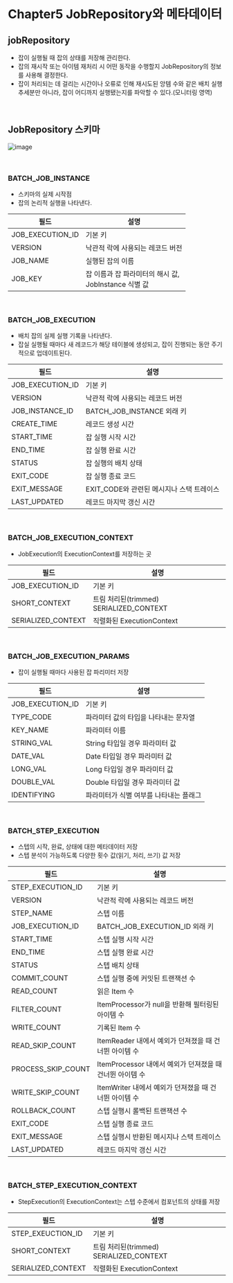 # Chapter5 JobRepository와 메타데이터

## jobRepository

- 잡이 실행될 때 잡의 상태를 저장해 관리한다.
- 잡의 재시작 또는 아이템 재처리 시 어떤 동작을 수행할지 JobRepository의 정보를 사용해 결정한다.
- 잡이 처리되는 데 걸리는 시간이나 오류로 인해 재시도된 앙템 수와 같은 배치 실행 추세분만 아니라, 잡이 어디까지 실행됐는지를 파악할 수 있다.(모니터링 영역)

</br >

## JobRepository 스키마

![image](https://user-images.githubusercontent.com/43977617/138586709-f7c7e641-0aa5-4d10-ae2b-853363e66dfa.png)

</br >

### BATCH_JOB_INSTANCE

- 스키마의 실제 시작점
- 잡의 논리적 실행을 나타낸다.

| 필드             | 설명                                                      |
| ---------------- | --------------------------------------------------------- |
| JOB_EXECUTION_ID | 기본 키                                                   |
| VERSION          | 낙관적 락에 사용되는 레코드 버전                          |
| JOB_NAME         | 실행된 잡의 이름                                          |
| JOB_KEY          | 잡 이름과 잡 파라미터의 해시 값,<br />JobInstance 식별 값 |

</br >

### BATCH_JOB_EXECUTION

- 배치 잡의 실제 실행 기록을 나타낸다.
- 잡실 실행될 때마다 새 레코드가 해당 테이블에 생성되고, 잡이 진행되는 동안 주기적으로 업데이트된다.

| 필드             | 설명                                      |
| ---------------- | ----------------------------------------- |
| JOB_EXECUTION_ID | 기본 키                                   |
| VERSION          | 낙관적 락에 사용되는 레코드 버전          |
| JOB_INSTANCE_ID  | BATCH_JOB_INSTANCE 외래 키                |
| CREATE_TIME      | 레코드 생성 시간                          |
| START_TIME       | 잡 실행 시작 시간                         |
| END_TIME         | 잡 실행 완료 시간                         |
| STATUS           | 잡 실행의 배치 상태                       |
| EXIT_CODE        | 잡 실행 종료 코드                         |
| EXIT_MESSAGE     | EXIT_CODE와 관련된 메시지나 스택 트레이스 |
| LAST_UPDATED     | 레코드 마지막 갱신 시간                   |

</br >

### BATCH_JOB_EXECUTION_CONTEXT

- JobExecution의 ExecutionContext를 저장하는 곳

| 필드               | 설명                                    |
| ------------------ | --------------------------------------- |
| JOB_EXECUTION_ID   | 기본 키                                 |
| SHORT_CONTEXT      | 트림 처리된(trimmed) SERIALIZED_CONTEXT |
| SERIALIZED_CONTEXT | 직렬화된 ExecutionContext               |

</br >

### BATCH_JOB_EXECUTION_PARAMS

- 잡이 실행될 때마다 사용된 잡 파리미터 저장

| 필드             | 설명                                   |
| ---------------- | -------------------------------------- |
| JOB_EXECUTION_ID | 기본 키                                |
| TYPE_CODE        | 파라미터 값의 타입을 나타내는 문자열   |
| KEY_NAME         | 파라미터 이름                          |
| STRING_VAL       | String 타입일 경우 파라미터 값         |
| DATE_VAL         | Date 타입일 경우 파라미터 값           |
| LONG_VAL         | Long 타입일 경우 파라미터 값           |
| DOUBLE_VAL       | Double 타입일 경우 파라미터 값         |
| IDENTIFYING      | 파라미터가 식별 여부를 나타내는 플래그 |

</br >

### BATCH_STEP_EXECUTION

- 스텝의 시작, 완료, 상태에 대한 메타데이터 저장
- 스텝 분석이 가능하도록 다양한 횟수 값(읽기, 처리, 쓰기) 값 저장

| 필드               | 설명                                                     |
| ------------------ | -------------------------------------------------------- |
| STEP_EXECUTION_ID  | 기본 키                                                  |
| VERSION            | 낙관적 락에 사용되는 레코드 버전                         |
| STEP_NAME          | 스텝 이름                                                |
| JOB_EXECUTION_ID   | BATCH_JOB_EXECUTION_ID 외래 키                           |
| START_TIME         | 스텝 실행 시작 시간                                      |
| END_TIME           | 스텝 실행 완료 시간                                      |
| STATUS             | 스텝 배치 상태                                           |
| COMMIT_COUNT       | 스텝 실행 중에 커밋된 트랜잭션 수                        |
| READ_COUNT         | 읽은 Item 수                                             |
| FILTER_COUNT       | ItemProcessor가 null을 반환해 필터링된 아이템 수         |
| WRITE_COUNT        | 기록된 Item 수                                           |
| READ_SKIP_COUNT    | ItemReader 내에서 예외가 던져졌을 때 건너뛴 아이템 수    |
| PROCESS_SKIP_COUNT | ItemProcessor 내에서 예외가 던져졌을 때 건너뛴 아이템 수 |
| WRITE_SKIP_COUNT   | ItemWriter 내에서 예외가 던져졌을 때 건너뛴 아이템 수    |
| ROLLBACK_COUNT     | 스텝 실행시 롤백된 트랜잭션 수                           |
| EXIT_CODE          | 스텝 실행 종료 코드                                      |
| EXIT_MESSAGE       | 스텝 실행시 반환된 메시지나 스택 트레이스                |
| LAST_UPDATED       | 레코드 마지막 갱신 시간                                  |

</br >

### BATCH_STEP_EXECUTION_CONTEXT

- StepExecution의 ExecutionContext는 스텝 수준에서 컴포넌트의 상태를 저장

| 필드               | 설명                                    |
| ------------------ | --------------------------------------- |
| STEP_EXEUCTION_ID  | 기본 키                                 |
| SHORT_CONTEXT      | 트림 처리된(trimmed) SERIALIZED_CONTEXT |
| SERIALIZED_CONTEXT | 직렬화된 ExecutionContext               |

